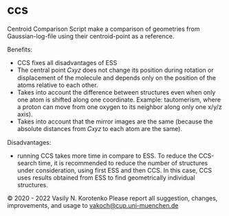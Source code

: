 # ccs
Centroid Comparison Script make a comparison of geometries from Gaussian-log-file using their centroid-point as a reference.

Benefits:
- CCS fixes all disadvantages of ESS
- The central point 𝐶𝑥𝑦𝑧 does not change its position during rotation or displacement of the
molecule and depends only on the position of the atoms relative to each other.
- Takes into account the difference between structures even when only one atom is shifted along
one coordinate. Example: tautomerism, where a proton can move from one oxygen to its neighbor
along only one x/y/z axis).
- Takes into account that the mirror images are the same (because the absolute distances from 𝐶𝑥𝑦𝑧
to each atom are the same).

Disadvantages:
- running CCS takes more time in compare to ESS. To reduce the CCS-search time, it is
recommended to reduce the number of structures under consideration, using first ESS and then
CCS. In this case, CCS uses results obtained from ESS to find geometrically individual structures.



© 2020 - 2022 Vasily N. Korotenko
Please report all suggestion, changes, improvements, and usage to
<vakoch@cup.uni-muenchen.de>
